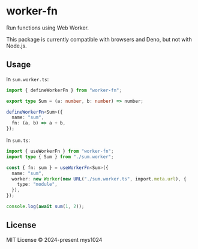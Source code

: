 # worker-fn

Run functions using Web Worker.

This package is currently compatible with browsers and Deno, but not with Node.js.

## Usage

In `sum.worker.ts`:

```typescript
import { defineWorkerFn } from "worker-fn";

export type Sum = (a: number, b: number) => number;

defineWorkerFn<Sum>({
  name: "sum",
  fn: (a, b) => a + b,
});
```

In `sum.ts`:

```typescript
import { useWorkerFn } from "worker-fn";
import type { Sum } from "./sum.worker";

const { fn: sum } = useWorkerFn<Sum>({
  name: "sum",
  worker: new Worker(new URL("./sum.worker.ts", import.meta.url), {
    type: "module",
  }),
});

console.log(await sum(1, 2));
```

## License

MIT License © 2024-present mys1024
